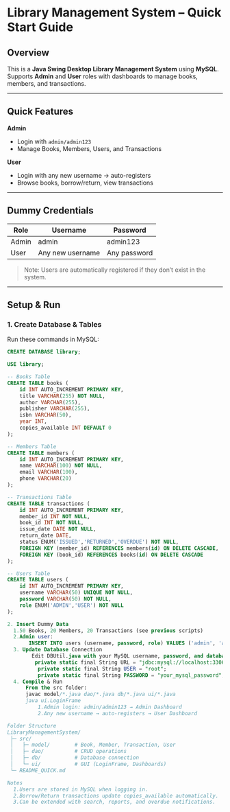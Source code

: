 # Library Management System – Quick Start Guide

## Overview

This is a **Java Swing Desktop Library Management System** using **MySQL**.  
Supports **Admin** and **User** roles with dashboards to manage books, members, and transactions.

---

## Quick Features

**Admin**  
- Login with `admin/admin123`  
- Manage Books, Members, Users, and Transactions  

**User**  
- Login with any new username → auto-registers  
- Browse books, borrow/return, view transactions  

---

## Dummy Credentials

| Role  | Username | Password   |
|-------|----------|------------|
| Admin | admin    | admin123   |
| User  | Any new username | Any password |

> Note: Users are automatically registered if they don’t exist in the system.

---

## Setup & Run

### 1. Create Database & Tables

Run these commands in MySQL:

```sql
CREATE DATABASE library;

USE library;

-- Books Table
CREATE TABLE books (
    id INT AUTO_INCREMENT PRIMARY KEY,
    title VARCHAR(255) NOT NULL,
    author VARCHAR(255),
    publisher VARCHAR(255),
    isbn VARCHAR(50),
    year INT,
    copies_available INT DEFAULT 0
);

-- Members Table
CREATE TABLE members (
    id INT AUTO_INCREMENT PRIMARY KEY,
    name VARCHAR(100) NOT NULL,
    email VARCHAR(100),
    phone VARCHAR(20)
);

-- Transactions Table
CREATE TABLE transactions (
    id INT AUTO_INCREMENT PRIMARY KEY,
    member_id INT NOT NULL,
    book_id INT NOT NULL,
    issue_date DATE NOT NULL,
    return_date DATE,
    status ENUM('ISSUED','RETURNED','OVERDUE') NOT NULL,
    FOREIGN KEY (member_id) REFERENCES members(id) ON DELETE CASCADE,
    FOREIGN KEY (book_id) REFERENCES books(id) ON DELETE CASCADE
);

-- Users Table
CREATE TABLE users (
    id INT AUTO_INCREMENT PRIMARY KEY,
    username VARCHAR(50) UNIQUE NOT NULL,
    password VARCHAR(50) NOT NULL,
    role ENUM('ADMIN','USER') NOT NULL
);

2. Insert Dummy Data
  1.50 Books, 20 Members, 20 Transactions (see previous scripts)
  2.Admin user:
       INSERT INTO users (username, password, role) VALUES ('admin', 'admin123', 'ADMIN');
  3. Update Database Connection
        Edit DBUtil.java with your MySQL username, password, and database name.
         private static final String URL = "jdbc:mysql://localhost:3306/library";
          private static final String USER = "root"; 
          private static final String PASSWORD = "your_mysql_password";
  4. Compile & Run
      From the src folder:
      javac model/*.java dao/*.java db/*.java ui/*.java
      java ui.LoginFrame
          1.Admin login: admin/admin123 → Admin Dashboard
          2.Any new username → auto-registers → User Dashboard

Folder Structure
LibraryManagementSystem/
 ├─ src/
 │   ├─ model/        # Book, Member, Transaction, User
 │   ├─ dao/          # CRUD operations
 │   ├─ db/           # Database connection
 │   └─ ui/           # GUI (LoginFrame, Dashboards)
 └─ README_QUICK.md

Notes
  1.Users are stored in MySQL when logging in.
  2.Borrow/Return transactions update copies_available automatically.
  3.Can be extended with search, reports, and overdue notifications.
